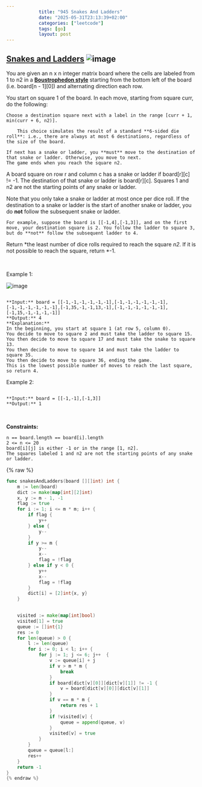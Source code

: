 ```yaml
---
            title: "945 Snakes And Ladders"
            date: "2025-05-31T23:13:39+02:00"
            categories: ["leetcode"]
            tags: [go]
            layout: post
---
```

            
## [Snakes and Ladders](https://leetcode.com/problems/snakes-and-ladders) ![image](https://img.shields.io/badge/Difficulty-Medium-orange)

You are given an n x n integer matrix board where the cells are labeled from 1 to n2 in a [**Boustrophedon style**](https://en.wikipedia.org/wiki/Boustrophedon) starting from the bottom left of the board (i.e. board[n - 1][0]) and alternating direction each row.

You start on square 1 of the board. In each move, starting from square curr, do the following:

	Choose a destination square next with a label in the range [curr + 1, min(curr + 6, n2)].

		This choice simulates the result of a standard **6-sided die roll**: i.e., there are always at most 6 destinations, regardless of the size of the board.

	If next has a snake or ladder, you **must** move to the destination of that snake or ladder. Otherwise, you move to next.
	The game ends when you reach the square n2.

A board square on row r and column c has a snake or ladder if board[r][c] != -1. The destination of that snake or ladder is board[r][c]. Squares 1 and n2 are not the starting points of any snake or ladder.

Note that you only take a snake or ladder at most once per dice roll. If the destination to a snake or ladder is the start of another snake or ladder, you do **not** follow the subsequent snake or ladder.

	For example, suppose the board is [[-1,4],[-1,3]], and on the first move, your destination square is 2. You follow the ladder to square 3, but do **not** follow the subsequent ladder to 4.

Return *the least number of dice rolls required to reach the square *n2*. If it is not possible to reach the square, return *-1.

 

Example 1:

![image](https://assets.leetcode.com/uploads/2018/09/23/snakes.png)
```

**Input:** board = [[-1,-1,-1,-1,-1,-1],[-1,-1,-1,-1,-1,-1],[-1,-1,-1,-1,-1,-1],[-1,35,-1,-1,13,-1],[-1,-1,-1,-1,-1,-1],[-1,15,-1,-1,-1,-1]]
**Output:** 4
**Explanation:** 
In the beginning, you start at square 1 (at row 5, column 0).
You decide to move to square 2 and must take the ladder to square 15.
You then decide to move to square 17 and must take the snake to square 13.
You then decide to move to square 14 and must take the ladder to square 35.
You then decide to move to square 36, ending the game.
This is the lowest possible number of moves to reach the last square, so return 4.

```

Example 2:

```

**Input:** board = [[-1,-1],[-1,3]]
**Output:** 1

```

 

**Constraints:**

	n == board.length == board[i].length
	2 <= n <= 20
	board[i][j] is either -1 or in the range [1, n2].
	The squares labeled 1 and n2 are not the starting points of any snake or ladder.

{% raw %}
```go
func snakesAndLadders(board [][]int) int {
    m := len(board)
    dict := make(map[int][2]int)
    x, y := m - 1, -1
    flag := true
    for i := 1; i <= m * m; i++ {
        if flag {
            y++
        } else {
            y--
        }
        if y >= m {
            y--
            x--
            flag = !flag
        } else if y < 0 {
            y++
            x--
            flag = !flag
        }
        dict[i] = [2]int{x, y}
    }

    
    visited := make(map[int]bool)
    visited[1] = true
    queue := []int{1}
    res := 0
    for len(queue) > 0 {
        l := len(queue)
        for i := 0; i < l; i++ {
            for j := 1; j <= 6; j++  {
                v := queue[i] + j
                if v > m * m {
                    break
                }
                if board[dict[v][0]][dict[v][1]] != -1 {
                    v = board[dict[v][0]][dict[v][1]]
                }
                if v == m * m {
                    return res + 1
                }
                if !visited[v] {
                    queue = append(queue, v)
                }
                visited[v] = true      
            }
        }
        queue = queue[l:]
        res++
    }
    return -1
}
{% endraw %}
